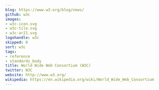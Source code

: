 ```yaml
---
blog: https://www.w3.org/blog/news/
github: w3c
images:
- w3c-icon.svg
- w3c-tile.svg
- w3c-ar21.svg
logohandle: w3c
skipped: 0
sort: w3c
tags:
- reference
- standards_body
title: World Wide Web Consortium (W3C)
twitter: W3C
website: http://www.w3.org/
wikipedia: https://en.wikipedia.org/wiki/World_Wide_Web_Consortium
---
```

